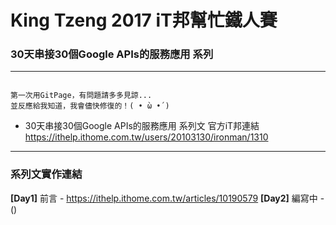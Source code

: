 # King Tzeng 2017 iT邦幫忙鐵人賽 
### 30天串接30個Google APIs的服務應用 系列

---
```

第一次用GitPage，有問題請多多見諒...
並反應給我知道，我會儘快修復的！( • ̀ω •́ )

```
- 30天串接30個Google APIs的服務應用 系列文 官方iT邦連結 https://ithelp.ithome.com.tw/users/20103130/ironman/1310 

---

### 系列文實作連結

**[Day1]** 前言 - https://ithelp.ithome.com.tw/articles/10190579
**[Day2]** 編寫中 - ()



